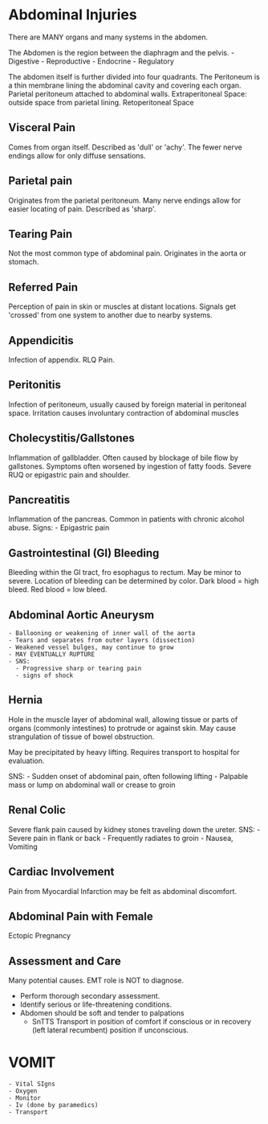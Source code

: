 # Abdominal Injuries
There are MANY organs and many systems in the abdomen.

The Abdomen is the region between the diaphragm and the pelvis.
    - Digestive
    - Reproductive
    - Endocrine
    - Regulatory

The abdomen itself is further divided into four quadrants.
The Peritoneum is a thin membrane lining the abdominal cavity and covering each organ.
Parietal peritoneum attached to abdominal walls.
Extraperitoneal Space: outside space from parietal lining.
Retoperitoneal Space

## Visceral Pain
Comes from organ itself.
Described as 'dull' or 'achy'.
The fewer nerve endings allow for only diffuse sensations.

## Parietal pain
Originates from the parietal peritoneum.
Many nerve endings allow for easier locating of pain.
Described as 'sharp'.

## Tearing Pain
Not the most common type of abdominal pain.
Originates in the aorta or stomach.

## Referred Pain
Perception of pain in skin or muscles at distant locations.
Signals get 'crossed' from one system to another due to nearby systems.

## Appendicitis
Infection of appendix.
RLQ Pain.

## Peritonitis
Infection of peritoneum, usually caused by foreign material in peritoneal space.
Irritation causes involuntary contraction of abdominal muscles

## Cholecystitis/Gallstones
Inflammation of gallbladder.
Often caused by blockage of bile flow by gallstones.
Symptoms often worsened by ingestion of fatty foods.
Severe RUQ or epigastric pain and shoulder.

## Pancreatitis
Inflammation of the pancreas.
Common in patients with chronic alcohol abuse.
Signs:
    - Epigastric pain

## Gastrointestinal (GI) Bleeding
Bleeding within the GI tract, fro esophagus to rectum.
May be minor to severe.
Location of bleeding can be determined by color.
Dark blood = high bleed.
Red blood = low bleed.

## Abdominal Aortic Aneurysm
    - Ballooning or weakening of inner wall of the aorta
    - Tears and separates from outer layers (dissection)
    - Weakened vessel bulges, may continue to grow
    - MAY EVENTUALLY RUPTURE
    - SNS:
      - Progressive sharp or tearing pain
      - signs of shock

## Hernia
Hole in the muscle layer of abdominal wall, allowing tissue or parts of organs (commonly intestines) to protrude or against skin.
May cause strangulation of tissue of bowel obstruction.

May be precipitated by heavy lifting.
Requires transport to hospital for evaluation.

SNS:
    - Sudden onset of abdominal pain, often following lifting
    - Palpable mass or lump on abdominal wall or crease to groin

## Renal Colic
Severe flank pain caused by kidney stones traveling down the ureter.
SNS:
    - Severe pain in flank or back
    - Frequently radiates to groin
    - Nausea, Vomiting

## Cardiac Involvement
Pain from Myocardial Infarction may be felt as abdominal discomfort.

## Abdominal Pain with Female
Ectopic Pregnancy

## Assessment and Care
Many potential causes.
EMT role is NOT to diagnose.
 - Perform thorough secondary assessment.
 - Identify serious or life-threatening conditions.
 - Abdomen should be soft and tender to palpations
   - SnTTS
Transport in position of comfort if conscious or in recovery (left lateral recumbent) position if unconscious.

# VOMIT
    - Vital SIgns
    - Oxygen
    - Monitor
    - Iv (done by paramedics)
    - Transport